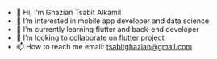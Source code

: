 - 👋 Hi, I’m Ghazian Tsabit Alkamil
- 👀 I’m interested in mobile app developer and data science
- 🌱 I’m currently learning flutter and back-end developer
- 💞️ I’m looking to collaborate on flutter project
- 📫 How to reach me email: tsabitghazian@gmail.com

